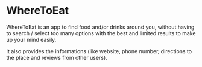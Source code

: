 WhereToEat
==========

WhereToEat is an app to find food and/or drinks around you, without having to search / select too many options with the best 
and limited results to make up your mind easily.

It also provides the informations (like website, phone number, directions to the place and reviews from other users).




